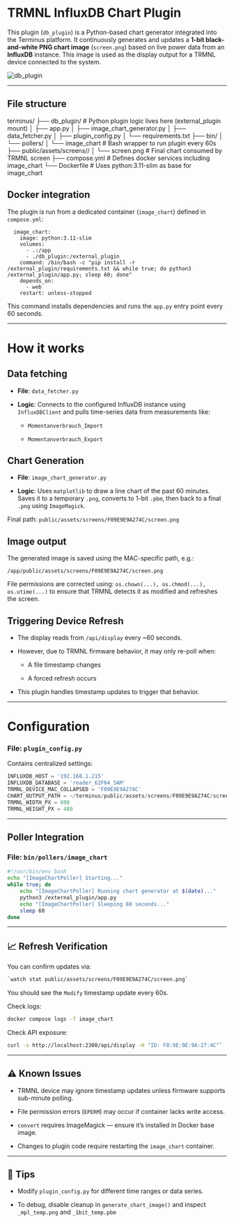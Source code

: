 # TRMNL InfluxDB Chart Plugin

This plugin (`db_plugin`) is a Python-based chart generator integrated into the Terminus platform. It continuously generates and updates a **1-bit black-and-white PNG chart image** (`screen.png`) based on live power data from an **InfluxDB** instance. This image is used as the display output for a TRMNL device connected to the system.

![db_plugin](https://github.com/user-attachments/assets/6f85502e-368f-4b0e-a631-70a17a903585)



---

## File structure

terminus/
├── db_plugin/                # Python plugin logic lives here (external_plugin mount)
│   ├── app.py
│   ├── image_chart_generator.py
│   ├── data_fetcher.py
│   ├── plugin_config.py
│   └── requirements.txt
├── bin/
│   └── pollers/
│       └── image_chart       # Bash wrapper to run plugin every 60s
├── public/assets/screens/<MAC>/
│   └── screen.png            # Final chart consumed by TRMNL screen
├── compose.yml               # Defines docker services including image_chart
└── Dockerfile                # Uses python:3.11-slim as base for image_chart


## Docker integration
The plugin is run from a dedicated container (`image_chart`) defined in `compose.yml`:
```
  image_chart:
    image: python:3.11-slim
    volumes:
      - .:/app
      - ./db_plugin:/external_plugin
    command: /bin/bash -c "pip install -r /external_plugin/requirements.txt && while true; do python3 /external_plugin/app.py; sleep 60; done"
    depends_on:
      - web
    restart: unless-stopped

```
This command installs dependencies and runs the `app.py` entry point every 60 seconds.

---
# How it works

## Data fetching

- **File**: `data_fetcher.py`
    
- **Logic**: Connects to the configured InfluxDB instance using `InfluxDBClient` and pulls time-series data from measurements like:
    
    - `Momentanverbrauch_Import`
        
    - `Momentanverbrauch_Export`


## Chart Generation

- **File**: `image_chart_generator.py`

- **Logic**:
Uses `matplotlib` to draw a line chart of the past 60 minutes.
Saves it to a temporary `.png`, converts to 1-bit `.pbm`, then back to a final `.png` using `ImageMagick`.

 Final path: `public/assets/screens/F09E9E9A274C/screen.png`


## Image output

The generated image is saved using the MAC-specific path, e.g.:
 
`/app/public/assets/screens/F09E9E9A274C/screen.png`

File permissions are corrected using:
  `os.chown(...), os.chmod(...), os.utime(...)`
to ensure that TRMNL detects it as modified and refreshes the screen.

## Triggering Device Refresh

- The display reads from `/api/display` every ~60 seconds.
    
- However, due to TRMNL firmware behavior, it may only re-poll when:
    
    - A file timestamp changes
        
    - A forced refresh occurs
        
- This plugin handles timestamp updates to trigger that behavior.

---

# Configuration

### File: `plugin_config.py`

Contains centralized settings:


```python
INFLUXDB_HOST = '192.168.1.215' 
INFLUXDB_DATABASE = 'reader_62F64_SAM'
TRMNL_DEVICE_MAC_COLLAPSED = 'F09E9E9A274C' 
CHART_OUTPUT_PATH = ~/terminus/public/assets/screens/F09E9E9A274C/screen.png
TRMNL_WIDTH_PX = 800
TRMNL_HEIGHT_PX = 480
```

---

## Poller Integration

### File: `bin/pollers/image_chart`

```bash
#!/usr/bin/env bash
echo "[ImageChartPoller] Starting..." 
while true; do   
	echo "[ImageChartPoller] Running chart generator at $(date)..."
	python3 /external_plugin/app.py
	echo "[ImageChartPoller] Sleeping 60 seconds..."
	sleep 60 
done
```


---

## 📈 Refresh Verification

You can confirm updates via:

```bash
`watch stat public/assets/screens/F09E9E9A274C/screen.png`
```

You should see the `Modify` timestamp update every 60s.

Check logs:

```bash
docker compose logs -f image_chart
```

Check API exposure:
```bash
curl -s http://localhost:2300/api/display -H "ID: F0:9E:9E:9A:27:4C"`
```

---

## ⚠️ Known Issues

- TRMNL device may ignore timestamp updates unless firmware supports sub-minute polling.
    
- File permission errors (`EPERM`) may occur if container lacks write access.
    
- `convert` requires ImageMagick — ensure it’s installed in Docker base image.
    
- Changes to plugin code require restarting the `image_chart` container.
    

---

## 🧪 Tips

- Modify `plugin_config.py` for different time ranges or data series.
    
- To debug, disable cleanup in `generate_chart_image()` and inspect `_mpl_temp.png` and `_1bit_temp.pbm`
